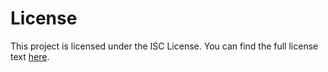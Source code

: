 # License

This project is licensed under the ISC License. You can find the full license text [here](../../LICENSE).
